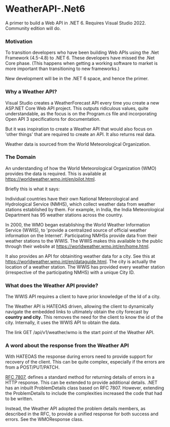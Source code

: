 # WeatherAPI-.Net6
A primer to build a Web API in .NET 6. Requires Visual Studio 2022. Community edition will do.

### Motivation

To transition developers who have been building Web APIs using the .Net Framework (4.5-4.8) to .NET 6. These developers have missed the .Net Core phase. (This happens when getting a working software to market is more important than transitioning to new frameworks.)

New development will be in the .NET 6 space, and hence the primer.

### Why a Weather API?

Visual Studio creates a WeatherForecast API every time you create a new ASP.NET Core Web API project. This outputs ridiculous values, quite understandable, as the focus is on the Program.cs file and incorporating Open API 3 specifications for documentation.

But it was inspiration to create a Weather API that would also focus on 'other things' that are required to create an API. It also returns real data.

Weather data is sourced from the World Meteorological Organization.

### The Domain
An understanding of how the World Meteorological Organization (WMO) provides the data is required. This is available at https://worldweather.wmo.int/en/pilot.html.

Briefly this is what it says:

Individual countries have their own National Meteorological and Hydrological Service (NMHS), which collect weather data from weather stations established by them. For example, in India, the India Meteorological Department has 95 weather stations across the country.

In 2000, the WMO began establishing the World Weather Information Service (WWIS), to 'provide a centralized source of official weather information on the Internet'. Participating NMHSs provide data from their weather stations to the WWIS. The WWIS makes this available to the public through their website at https://worldweather.wmo.int/en/home.html.

It also provides an API for obtainiting weather data for a city. See this at https://worldweather.wmo.int/en/dataguide.html. The city is actually the location of a weather station. The WWIS has provided every weather station (irrespective of the participating NMHS) with a unique City ID.

### What does the Weather API provide?

The WWIS API requires a client to have prior knowledge of the Id of a city.

The Weather API is HATEOAS driven, allowing the client to dynamically navigate the embedded links to ultimately obtain the city forecast by **country and city**. This removes the need for the client to know the id of the city. Internally, it uses the WWIS API to obtain the data.

The link GET /api/v1/weather/wmo is the start point of the Weather API.

### A word about the response from the Weather API

With HATEOAS the response during errors need to provide support for recovery of the client. This can be quite complex, especially if the errors are from a POST/PUT/PATCH.

[RFC 7807](https://tools.ietf.org/html/rfc7807), defines a standard method for returning details of errors in a HTTP response. This can be extended to provide additional details. .NET has an inbuilt ProblemDetails class based on RFC 7807. However, extending the ProblemDetails to include the complexities increased the code that had to be written.

Instead, the Weather API adopted the problem details members, as described in the RFC, to provide a unified response for both success and errors. See the WMOResponse class.
